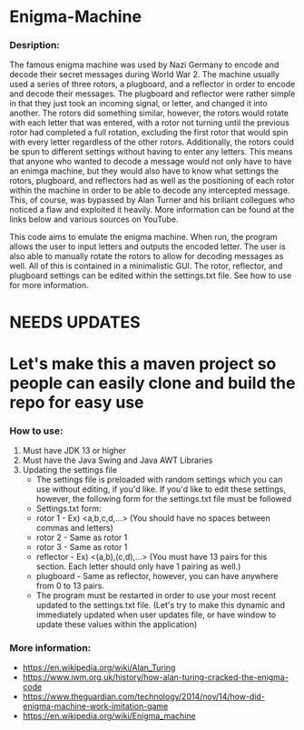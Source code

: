 # Enigma-Machine
### Desription:
The famous enigma machine was used by Nazi Germany to encode and decode their secret messages during World War 2. The machine usually used a series of three rotors, a plugboard, and a reflector in order to encode and decode their messages. The plugboard and reflector were rather simple in that they just took an incoming signal, or letter, and changed it into another. The rotors did something similar, however, the rotors would rotate with each letter that was entered, with a rotor not turning until the previous rotor had completed a full rotation, excluding the first rotor that would spin with every letter regardless of the other rotors. Additionally, the rotors could be spun to different settings without having to enter any letters. This means that anyone who wanted to decode a message would not only have to have an enimga machine, but they would also have to know what settings the rotors, plugboard, and reflectors had as well as the positioning of each rotor within the machine in order to be able to decode any intercepted message. This, of course, was bypassed by Alan Turner and his briliant collegues who noticed a flaw and exploited it heavily. More information can be found at the links below and various sources on YouTube.

This code aims to emulate the enigma machine. When run, the program allows the user to input letters and outputs the encoded letter. The user is also able to manually rotate the rotors to allow for decoding messages as well. All of this is contained in a minimalistic GUI. The rotor, reflector, and plugboard settings can be edited within the settings.txt file. See how to use for more information.

# NEEDS UPDATES
# Let's make this a maven project so people can easily clone and build the repo for easy use
### How to use:
1. Must have JDK 13 or higher
2. Must have the Java Swing and Java AWT Libraries
4. Updating the settings file
    * The settings file is preloaded with random settings which you can use without editing, if you'd like. If you'd like to edit these settings, however, the following form for the settings.txt file must be followed
    * Settings.txt form:
    * rotor 1 - Ex) <a,b,c,d,...> (You should have no spaces between commas and letters)
    * rotor 2 - Same as rotor 1
    * rotor 3 - Same as rotor 1
    * reflector - Ex) <(a,b),(c,d),...> (You must have 13 pairs for this section. Each letter should only have 1 pairing as well.)
    * plugboard - Same as reflector, however, you can have anywhere from 0 to 13 pairs.
    * The program must be restarted in order to use your most recent updated to the settings.txt file. (Let's try to make this dynamic and immediately updated when user updates file, or have window to update these values within the application)
 
### More information:
* https://en.wikipedia.org/wiki/Alan_Turing
* https://www.iwm.org.uk/history/how-alan-turing-cracked-the-enigma-code
* https://www.theguardian.com/technology/2014/nov/14/how-did-enigma-machine-work-imitation-game
* https://en.wikipedia.org/wiki/Enigma_machine

